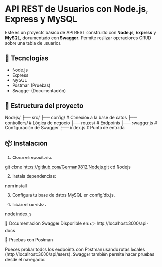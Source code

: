 # API REST de Usuarios con Node.js, Express y MySQL

Este es un proyecto básico de API REST construido con **Node.js**, **Express** y **MySQL**, documentado con **Swagger**. Permite realizar operaciones CRUD sobre una tabla de usuarios.

## 🚀 Tecnologías

- Node.js
- Express
- MySQL
- Postman (Pruebas)
- Swagger (Documentación)

## 📂 Estructura del proyecto

Nodejs/ ├── src/ ├── config/ # Conexión a la base de datos ├── controllers/ # Lógica de negocio ├── routes/ # Endpoints ├── swagger.js # Configuración de Swagger ├── index.js # Punto de entrada



## 📦 Instalación

1. Clona el repositorio:

git clone https://github.com/German9812/Nodejs.git
cd Nodejs


2. Instala dependencias:

npm install


3. Configura tu base de datos MySQL en config/db.js.

4. Inicia el servidor:

node index.js


📘 Documentación Swagger
Disponible en:
👉 http://localhost:3000/api-docs


🧪 Pruebas con Postman

Puedes probar todos los endpoints con Postman usando rutas locales (http://localhost:3000/api/users). Swagger también permite hacer pruebas desde el navegador.

